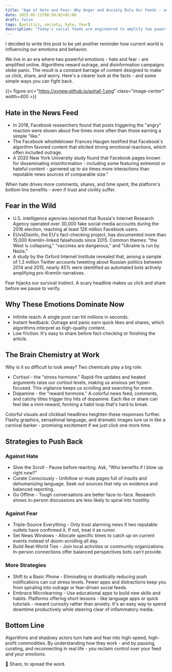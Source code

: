 ```yaml
---
title: "Age of Hate and Fear: Why Anger and Anxiety Rule Our Feeds - and How to Push Back"
date: 2025-05-11T08:59:02+01:00
draft: false
tags: [politics, society, hate, fear]
description: "Today's social feeds are engineered to amplify two powerful emotions - hate and fear - because outrage and panic drive clicks, shares, and ad revenue. "
---
```


I decided to write this post to be yet another reminder how current world is influencing our emotions and behavior.

We live in an era where two powerful emotions - hate and fear - are amplified online. Algorithms reward outrage, and disinformation campaigns stoke panic. The result is a constant barrage of content designed to make us click, share, and worry. Here's a clearer look at the facts - and some simple ways you can fight back.

{{< figure src="https://xvnpw.github.io/aohaf-1.png" class="image-center" width=400 >}}

## Hate in the News Feed
- In 2018, Facebook researchers found that posts triggering the "angry" reaction were shown about five times more often than those earning a simple "like."
- The Facebook whistleblower Frances Haugen testified that Facebook's algorithm favored content that elicited strong emotional reactions, which often included outrage.
- A 2020 New York University study found that Facebook pages known for disseminating misinformation - including some featuring extremist or hateful content - garnered up to six times more interactions than reputable news sources of comparable size."

When hate drives more comments, shares, and time spent, the platform's bottom line benefits - even if trust and civility suffer.

## Fear in the Wild
- U.S. intelligence agencies reported that Russia's Internet Research Agency operated over 30,000 fake social-media accounts during the 2016 election, reaching at least 126 million Facebook users.
- EUvsDisinfo, the EU's fact-checking project, has documented more than 15,000 Kremlin-linked falsehoods since 2015. Common themes: "the West is collapsing," "vaccines are dangerous," and "Ukraine is run by Nazis."
- A study by the Oxford Internet Institute revealed that, among a sample of 1.3 million Twitter accounts tweeting about Russian politics between 2014 and 2015, nearly 45% were identified as automated bots actively amplifying pro-Kremlin narratives.

Fear hijacks our survival instinct. A scary headline makes us click and share before we pause to verify.

## Why These Emotions Dominate Now
- Infinite reach: A single post can hit millions in seconds.
- Instant feedback: Outrage and panic earn quick likes and shares, which algorithms interpret as high-quality content.
- Low friction: It's easy to share before fact-checking or finishing the article.

## The Brain Chemistry at Work

Why is it so difficult to look away? Two chemicals play a big role:

- Cortisol - the "stress hormone." Rapid-fire updates and heated arguments raise our cortisol levels, making us anxious yet hyper-focused. This vigilance keeps us scrolling and searching for more.
- Dopamine - the "reward hormone." A colorful news feed, comments, and catchy titles trigger tiny hits of dopamine. Each like or share can feel like a mini-reward, forming a habit loop that's hard to break.

Colorful visuals and clickbait headlines heighten these responses further. Flashy graphics, sensational language, and dramatic images lure us in like a carnival barker - promising excitement if we just click one more time.

## Strategies to Push Back

### Against Hate
- Slow the Scroll - Pause before reacting. Ask, “Who benefits if I blow up right now?”
- Curate Consciously - Unfollow or mute pages full of insults and dehumanizing language. Seek out sources that rely on evidence and balanced reporting.
- Go Offline - Tough conversations are better face-to-face. Research shows in-person discussions are less likely to spiral into hostility.

### Against Fear
- Triple-Source Everything - Only trust alarming news if two reputable outlets have confirmed it. If not, treat it as rumor.
- Set News Windows - Allocate specific times to catch up on current events instead of doom-scrolling all day.
- Build Real-World Ties - Join local activities or community organizations. In-person connections offer balanced perspectives bots can't provide.

### More Strategies
- Shift to a Basic Phone - Eliminating or drastically reducing push notifications can cut stress levels. Fewer apps and distractions keep you from spiraling into outrage or fear-driven social feeds.
- Embrace Microlearning - Use educational apps to build new skills and habits. Platforms offering short lessons - like language apps or quick tutorials - reward curiosity rather than anxiety. It's an easy way to spend downtime productively while steering clear of inflammatory media.

## Bottom Line

Algorithms and shadowy actors turn hate and fear into high-speed, high-profit commodities. By understanding how they work - and by pausing, curating, and reconnecting in real life - you reclaim control over your feed and your emotions.

🙏 Share, to spread the word.
